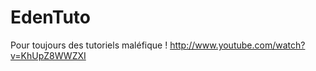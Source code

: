 EdenTuto
========

Pour toujours des tutoriels maléfique !
http://www.youtube.com/watch?v=KhUpZ8WWZXI
